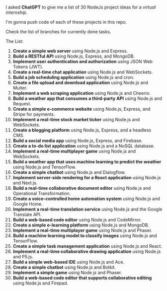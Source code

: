 I asked **ChatGPT** to give me a list of 30 NodeJs project ideas for a *virtual internship*.

I'm gonna push code of each of these projects in this repo.

Check the list of branches for currently done tasks.

The List:

1. **Create a simple web server** using Node.js and Express.
2. **Build a RESTful API** using Node.js, Express, and MongoDB.
3. **Implement user authentication and authorization** using JSON Web Tokens (JWT).
4. **Create a real-time chat application** using Node.js and WebSockets.
5. **Build a job scheduling application** using Node.js and cron.
6. **Create a file upload and download application** using Node.js and Multer.
7. **Implement a web scraping application** using Node.js and Cheerio.
8. **Build a weather app that consumes a third-party API** using Node.js and Request.
9. **Create a simple e-commerce website** using Node.js, Express, and Stripe for payments.
10. **Implement a real-time stock market ticker** using Node.js and WebSockets.
11. **Create a blogging platform** using Node.js, Express, and a headless CMS.
12. **Build a social media app** using Node.js, Express, and Firebase.
13. **Create a to-do list application** using Node.js and a NoSQL database.
14. **Implement a real-time multiplayer game** using Node.js and WebSockets.
15. **Build a weather app that uses machine learning to predict the weather** using Node.js and TensorFlow.
16. **Create a simple chatbot** using Node.js and Dialogflow.
17. **Implement server-side rendering for a React application** using Node.js and Next.js.
18. **Build a real-time collaborative document editor** using Node.js and Operational Transformation.
19. **Create a voice-controlled home automation system** using Node.js and Google Home.
20. **Implement a real-time translation service** using Node.js and the Google Translate API.
21. **Build a web-based code editor** using Node.js and CodeMirror.
22. **Create a simple e-learning platform** using Node.js and MongoDB.
23. **Implement a real-time multiplayer game** using Node.js and Phaser.
24. **Build a machine learning model to classify images** using Node.js and TensorFlow.
25. **Create a simple task management application** using Node.js and React.
26. **Implement a real-time collaborative drawing application** using Node.js and P5.js.
27. **Build a simple web-based IDE** using Node.js and Ace.
28. **Create a simple chatbot** using Node.js and Botkit.
29. **Implement a simple game** using Node.js and Phaser.
30. **Build a web-based code editor that supports collaborative editing** using Node.js and Firepad.
